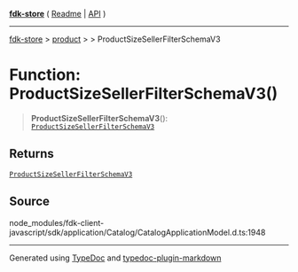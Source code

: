 [**fdk-store**](../../../README.md) ( [Readme](../../../README.md) \| [API](../../../API.md) )

---

[fdk-store](../../../API.md) > [product](../../README.md) > [<internal>](../README.md) > ProductSizeSellerFilterSchemaV3

# Function: ProductSizeSellerFilterSchemaV3()

> **ProductSizeSellerFilterSchemaV3**(): [`ProductSizeSellerFilterSchemaV3`](../type-aliases/type-alias.ProductSizeSellerFilterSchemaV3.md)

## Returns

[`ProductSizeSellerFilterSchemaV3`](../type-aliases/type-alias.ProductSizeSellerFilterSchemaV3.md)

## Source

node_modules/fdk-client-javascript/sdk/application/Catalog/CatalogApplicationModel.d.ts:1948

---

Generated using [TypeDoc](https://typedoc.org/) and [typedoc-plugin-markdown](https://www.npmjs.com/package/typedoc-plugin-markdown)

